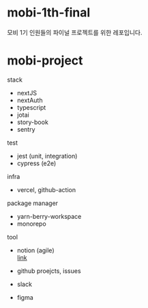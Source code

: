 # mobi-1th-final
모비 1기 인원들의 파이널 프로젝트를 위한 레포입니다.

# mobi-project
stack
- nextJS
- nextAuth
- typescript
- jotai
- story-book
- sentry

test
- jest (unit, integration)
- cypress (e2e)

infra
- vercel, github-action

package manager
- yarn-berry-workspace
- monorepo

tool
- notion (agile)<br/>
<a href="https://cotton-moon-593.notion.site/Mobi-Tramory-3508e10b8a964725b1fce1530640fb7a?pvs=4">link</a>

- github proejcts, issues
- slack
- figma
